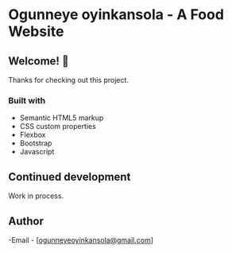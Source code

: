 # Ogunneye oyinkansola - A Food Website

## Welcome! 👋
Thanks for checking out this project.

### Built with

- Semantic HTML5 markup
- CSS custom properties
- Flexbox
- Bootstrap
- Javascript

## Continued development

Work in process.

## Author

-Email - [ogunneyeoyinkansola@gmail.com]